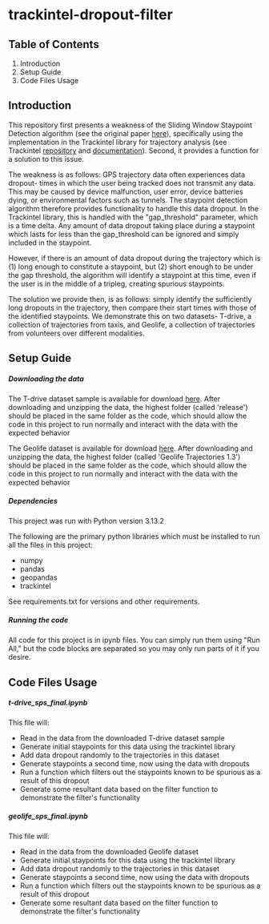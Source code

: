 # trackintel-dropout-filter

## Table of Contents
1. Introduction
2. Setup Guide
3. Code Files Usage

## Introduction
This repository first presents a weakness of the Sliding Window Staypoint Detection algorithm (see the original paper [here](https://dl.acm.org/doi/abs/10.1145/1463434.1463477)), specifically using the implementation in the Trackintel library for trajectory analysis (see Trackintel [repository](https://github.com/mie-lab/trackintel) and [documentation](https://trackintel.readthedocs.io/en/latest/)). Second, it provides a function for a solution to this issue.

The weakness is as follows: GPS trajectory data often experiences data dropout- times in which the user being tracked does not transmit any data. This may be caused by device malfunction, user error, device batteries dying, or environmental factors such as tunnels. The staypoint detection algorithm therefore provides functionality to handle this data dropout. In the Trackintel library, this is handled with the "gap_threshold" parameter, which is a time delta. Any amount of data dropout taking place during a staypoint which lasts for less than the gap_threshold can be ignored and simply included in the staypoint.

However, if there is an amount of data dropout during the trajectory which is (1) long enough to constitute a staypoint, but (2) short enough to be under the gap threshold, the algorithm will identify a staypoint at this time, even if the user is in the middle of a tripleg, creating spurious staypoints.

The solution we provide then, is as follows: simply identify the sufficiently long dropouts in the trajectory, then compare their start times with those of the identified staypoints. We demonstrate this on two datasets- T-drive, a collection of trajectories from taxis, and Geolife, a collection of trajectories from volunteers over different modalities.

## Setup Guide
##### Downloading the data
The T-drive dataset sample is available for download [here](https://www.microsoft.com/en-us/research/publication/t-drive-trajectory-data-sample/). After downloading and unzipping the data, the highest folder (called 'release') should be placed in the same folder as the code, which should allow the code in this project to run normally and interact with the data with the expected behavior

The Geolife dataset is available for download [here](https://www.microsoft.com/en-us/research/publication/geolife-gps-trajectory-dataset-user-guide/). After downloading and unzipping the data, the highest folder (called 'Geolife Trajectories 1.3') should be placed in the same folder as the code, which should allow the code in this project to run normally and interact with the data with the expected behavior

##### Dependencies
This project was run with Python version 3.13.2

The following are the primary python libraries which must be installed to run all the files in this project:
- numpy
- pandas
- geopandas
- trackintel

See requirements.txt for versions and other requirements.

##### Running the code
All code for this project is in ipynb files. You can simply run them using "Run All," but the code blocks are separated so you may only run parts of it if you desire.

## Code Files Usage
##### t-drive_sps_final.ipynb
This file will:
- Read in the data from the downloaded T-drive dataset sample
- Generate initial staypoints for this data using the trackintel library
- Add data dropout randomly to the trajectories in this dataset
- Generate staypoints a second time, now using the data with dropouts
- Run a function which filters out the staypoints known to be spurious as a result of this dropout
- Generate some resultant data based on the filter function to demonstrate the filter's functionality

##### geolife_sps_final.ipynb
This file will:
- Read in the data from the downloaded Geolife dataset
- Generate initial staypoints for this data using the trackintel library
- Add data dropout randomly to the trajectories in this dataset
- Generate staypoints a second time, now using the data with dropouts
- Run a function which filters out the staypoints known to be spurious as a result of this dropout
- Generate some resultant data based on the filter function to demonstrate the filter's functionality

